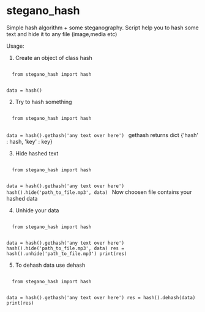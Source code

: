# stegano_hash
Simple hash algorithm + some steganography. Script help you to hash some text and hide it to any file (image,media etc)

Usage:

  1. Create an object of class hash
  <code>
  from stegano_hash import hash
  
  data = hash()
  </code>
  
  2. Try to hash something
  <code>
  from stegano_hash import hash
  
  data = hash().gethash('any text over here')
  </code>
  gethash returns dict {'hash' : hash, 'key' : key}
  
  3. Hide hashed text
  <code>
  from stegano_hash import hash
  
  data = hash().gethash('any text over here')
  hash().hide('path_to_file.mp3', data)
  </code>
  Now choosen file contains your hashed data
  
  4. Unhide your data
  <code>
  from stegano_hash import hash
  
  data = hash().gethash('any text over here')
  hash().hide('path_to_file.mp3', data)
  res = hash().unhide('path_to_file.mp3')
  print(res)
  </code>
  
  5. To dehash data use dehash
  <code>
  from stegano_hash import hash
  
  data = hash().gethash('any text over here')
  res = hash().dehash(data)
  print(res)
  </code>
